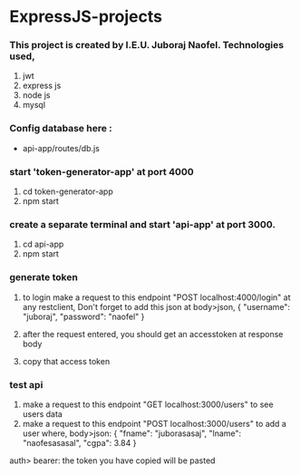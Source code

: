 # ExpressJS-projects
<h3>This project is created by I.E.U. Juboraj Naofel. Technologies used,</h3>

1. jwt 
2. express js
3. node js
4. mysql

<h3>Config database here : </h3>

- api-app/routes/db.js



<h3>start 'token-generator-app' at port 4000</h3>

1. cd token-generator-app
2. npm start

<h3>create a separate terminal and  start 'api-app' at port 3000.</h3>

1. cd api-app
2. npm start


<h3>generate token</h3>

1. to login make a request to this endpoint  "POST localhost:4000/login" at any restclient, Don't forget to add this json at body>json,
 {
    "username": "juboraj",
    "password": "naofel"
 }

2. after the request entered, you should get an accesstoken at response body
3. copy that access token



<h3>test api</h3>

1. make a request to this endpoint  "GET localhost:3000/users" to see users data
2. make a request to this endpoint  "POST localhost:3000/users" to add a user where,
body>json:
 {
    "fname": "juborasasaj",
    "lname": "naofesasasal",
    "cgpa": 3.84
 }

auth> bearer:
the token you have copied will be pasted




